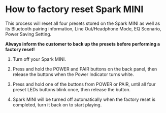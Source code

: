 # How to factory reset Spark MINI
This process will reset all four presets stored on the Spark MINI as well as its Bluetooth pairing information, Line Out/Headphone Mode, EQ Scenario, Power Saving Setting.

**Always inform the customer to back up the presets before performing a factory reset!**

1. Turn off your Spark MINI.

2. Press and hold the POWER and PAIR buttons on the back panel, then release the buttons when the Power Indicator turns white.

3. Press and hold one of the buttons from POWER or PAIR, until all four preset LEDs buttons blink once, then release the button.

4. Spark MINI will be turned off automatically when the factory reset is completed, turn it back on to start playing.
